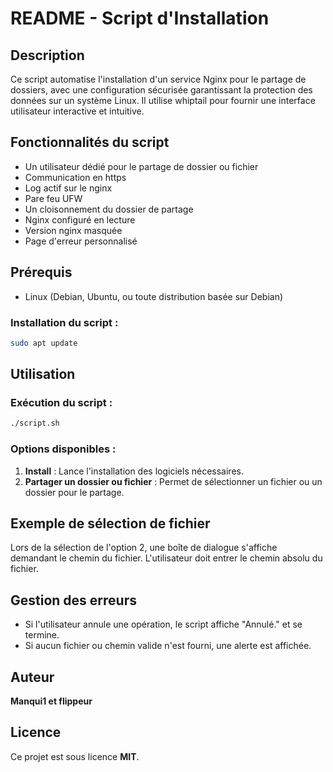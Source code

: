 # README - Script d'Installation

## Description
Ce script automatise l'installation d'un service Nginx pour le partage de dossiers, avec une configuration sécurisée garantissant la protection des données sur un système Linux. Il utilise whiptail pour fournir une interface utilisateur interactive et intuitive.

## Fonctionnalités du script
- Un utilisateur dédié pour le partage de dossier ou fichier 
- Communication en https
- Log actif sur le nginx
- Pare feu UFW
- Un cloisonnement du dossier de partage
- Nginx configuré en lecture
- Version nginx masquée
- Page d'erreur personnalisé

## Prérequis
- Linux (Debian, Ubuntu, ou toute distribution basée sur Debian)

### Installation du script :
```bash
sudo apt update
```

## Utilisation
### Exécution du script :
```bash
./script.sh
```

### Options disponibles :
1. **Install** : Lance l'installation des logiciels nécessaires.
2. **Partager un dossier ou fichier** : Permet de sélectionner un fichier ou un dossier pour le partage.

## Exemple de sélection de fichier
Lors de la sélection de l'option 2, une boîte de dialogue s'affiche demandant le chemin du fichier. L'utilisateur doit entrer le chemin absolu du fichier.

## Gestion des erreurs
- Si l'utilisateur annule une opération, le script affiche "Annulé." et se termine.
- Si aucun fichier ou chemin valide n'est fourni, une alerte est affichée.


## Auteur
**Manqui1 et flippeur**

## Licence
Ce projet est sous licence **MIT**.

